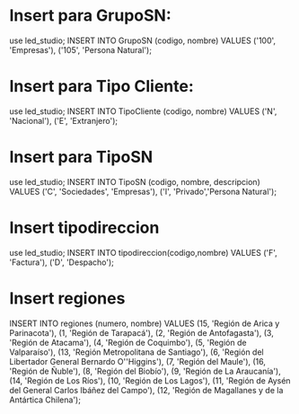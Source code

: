 # Insert para GrupoSN:

use led_studio;
INSERT INTO GrupoSN (codigo, nombre)
VALUES
    ('100', 'Empresas'),
    ('105', 'Persona Natural');

# Insert para Tipo Cliente:

use led_studio;
INSERT INTO TipoCliente (codigo, nombre)
VALUES
    ('N', 'Nacional'),
    ('E', 'Extranjero');

# Insert para TipoSN

use led_studio;
INSERT INTO TipoSN (codigo, nombre, descripcion)
VALUES
    ('C', 'Sociedades', 'Empresas'),
    ('I', 'Privado','Persona Natural');

# Insert tipodireccion

use led_studio;
INSERT INTO tipodireccion(codigo,nombre)
VALUES
    ('F', 'Factura'),
    ('D', 'Despacho');

# Insert regiones

INSERT INTO regiones (numero, nombre) VALUES
(15, 'Región de Arica y Parinacota'),
(1, 'Región de Tarapacá'),
(2, 'Región de Antofagasta'),
(3, 'Región de Atacama'),
(4, 'Región de Coquimbo'),
(5, 'Región de Valparaíso'),
(13, 'Región Metropolitana de Santiago'),
(6, 'Región del Libertador General Bernardo O''Higgins'),
(7, 'Región del Maule'),
(16, 'Región de Ñuble'),
(8, 'Región del Biobío'),
(9, 'Región de La Araucanía'),
(14, 'Región de Los Ríos'),
(10, 'Región de Los Lagos'),
(11, 'Región de Aysén del General Carlos Ibáñez del Campo'),
(12, 'Región de Magallanes y de la Antártica Chilena');
